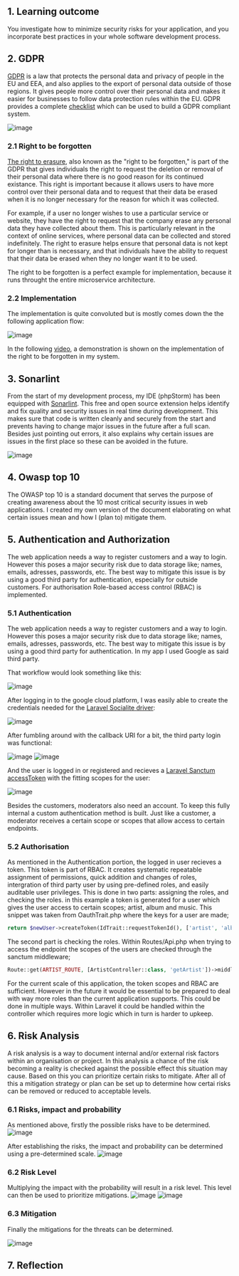 ## 1. Learning outcome
You investigate how to minimize security risks for your application, and you incorporate best practices in your whole software development process. 

## 2. GDPR 
[GDPR](https://gdpr.eu/) is a law that protects the personal data and privacy of people in the EU and EEA, and also applies to the export of personal data outside of those regions. It gives people more control over their personal data and makes it easier for businesses to follow data protection rules within the EU. GDPR provides a complete [checklist](https://gdpr.eu/checklist/) which can be used to build a GDPR compliant system.

![image](https://user-images.githubusercontent.com/46562627/210109150-aaee9429-9049-4c52-8b6c-787fefa1fd94.png)

### 2.1 Right to be forgotten
[The right to erasure](https://gdpr-info.eu/art-17-gdpr/), also known as the "right to be forgotten," is part of the GDPR that gives individuals the right to request the deletion or removal of their personal data where there is no good reason for its continued existance. This right is important because it allows users to have more control over their personal data and to request that their data be erased when it is no longer necessary for the reason for which it was collected.

For example, if a user no longer wishes to use a particular service or website, they have the right to request that the company erase any personal data they have collected about them. This is particularly relevant in the context of online services, where personal data can be collected and stored indefinitely. The right to erasure helps ensure that personal data is not kept for longer than is necessary, and that individuals have the ability to request that their data be erased when they no longer want it to be used.

The right to be forgotten is a perfect example for implementation, because it runs throught the entire microservice architecture. 

### 2.2 Implementation
The implementation is quite convoluted but is mostly comes down the the following application flow:

![image](https://user-images.githubusercontent.com/46562627/210110487-0165ed1c-5792-4591-aea9-5504608b9dd4.png)

In the following [video](https://drive.google.com/file/d/1oCtyQiwhsjAHpnWZI2-28eisn8OgQvnW/view?usp=sharing), a demonstration is shown on the implementation of the right to be forgotten in my system.


## 3. Sonarlint
From the start of my development process, my IDE (phpStorm) has been equipped with [Sonarlint](https://www.sonarsource.com/products/sonarlint/). This free and open source extension helps identify and fix quality and security issues in real time during development. This makes sure that code is written cleanly and securely from the start and prevents having to change major issues in the future after a full scan. Besides just pointing out errors, it also explains why certain issues are issues in the first place so these can be avoided in the future.

![image](https://user-images.githubusercontent.com/46562627/171626458-90b1ec25-9292-4da4-b49a-d75690d82302.png)

## 4. Owasp top 10
The OWASP top 10 is a standard document that serves the purpose of creating awareness about the 10 most critical security issues in web applications. I created my own version of the document elaborating on what certain issues mean and how I (plan to) mitigate them.

## 5. Authentication and Authorization
The web application needs a way to register customers and a way to login. However this poses a major security risk due to data storage like; names, emails, adresses, passwords, etc. 
The best way to mitigate this issue is by using a good third party for authentication, especially for outside customers.
For authorisation Role-based access control (RBAC) is implemented.

### 5.1 Authentication
The web application needs a way to register customers and a way to login. However this poses a major security risk due to data storage like; names, emails, adresses, passwords, etc. 
The best way to mitigate this issue is by using a good third party for authentication.
In my app I used Google as said third party.

That workflow would look something like this:

![image](https://user-images.githubusercontent.com/46562627/191809734-66c3edff-a220-4374-8572-14e5532d2613.png)

After logging in to the google cloud platform, I was easily able to create the credentials needed for the [Laravel Socialite driver](https://laravel.com/docs/9.x/socialite):

![image](https://user-images.githubusercontent.com/46562627/191803868-6114039c-88c3-4a3d-a812-f1a9762d63d4.png)

After fumbling around with the callback URI for a bit, the third party login was functional:

![image](https://user-images.githubusercontent.com/46562627/191809529-eeb2965a-d215-4e48-baf9-2ff323596b06.png)
![image](https://user-images.githubusercontent.com/46562627/171625197-f7bd2213-0a83-4ae8-ae69-6d7b17643774.png)

And the user is logged in or registered and recieves a [Laravel Sanctum accessToken](https://laravel.com/docs/9.x/sanctum) with the fitting scopes for the user:

![image](https://user-images.githubusercontent.com/46562627/171625743-4529d79c-7989-4a1c-8c18-ed9991083eb4.png)

Besides the customers, moderators also need an account. To keep this fully internal a custom authentication method is built. Just like a customer, a moderator receives a certain scope or scopes that allow access to certain endpoints.

### 5.2 Authorisation
As mentioned in the Authentication portion, the logged in user recieves a token. This token is part of RBAC. It creates systematic repeatable assignment of permissions, quick addition and changes of roles, intergration of third party user by using pre-defined roles, and easily auditable user privileges. 
This is done in two parts: assigning the roles, and checking the roles. in this example a token is generated for a user which gives the user access to certain scopes; artist, album and music. This snippet was taken from OauthTrait.php where the keys for a user are made;
```php
return $newUser->createToken(IdTrait::requestTokenId(), ['artist', 'album', 'music'])->plainTextToken;
```

The second part is checking the roles. Within Routes/Api.php when trying to access the endpoint the scopes of the users are checked through the sanctum middleware;

```php
Route::get(ARTIST_ROUTE, [ArtistController::class, 'getArtist'])->middleware(['auth:sanctum', 'abilities:artist']);
```

For the current scale of this application, the token scopes and RBAC are sufficient. However in the future it would be essential to be prepared to deal with way more roles than the current application supports. This could be done in multiple ways. Within Laravel it could be handled within the controller which requires more logic which in turn is harder to upkeep. 

## 6. Risk Analysis
A risk analysis is a way to document internal and/or external risk factors within an organisation or project. In this analysis a chance of the risk becoming a reality is checked against  the possible effect this situation may cause. Based on this you can prioritize certain risks to mitigate.
After all of this a mitigation strategy or plan can be set up to determine how certai risks can be removed or reduced to acceptable levels.

### 6.1 Risks, impact and probability
As mentioned above, firstly the possible risks have to be determined.
![image](https://user-images.githubusercontent.com/46562627/198877604-adcd36ce-19f3-4073-b5dd-c05ab506e14a.png)

After establishing the risks, the impact and probability can be determined using a pre-determined scale.
![image](https://user-images.githubusercontent.com/46562627/198877676-526b9048-6116-410c-a108-a8ca52333a79.png)

### 6.2 Risk Level
Multiplying the impact with the probability will result in a risk level. This level can then be used to prioritize mitigations.
![image](https://user-images.githubusercontent.com/46562627/198877758-3791c57e-8ee1-4d67-a6c1-a485f367b6ea.png)
![image](https://user-images.githubusercontent.com/46562627/198877745-786ea1e9-339b-4833-a4b8-3d3a82d13c55.png)

### 6.3 Mitigation
Finally the mitigations for the threats can be determined.

![image](https://user-images.githubusercontent.com/46562627/198877791-dc9e0171-3a12-429a-bc5c-3cf52a35bbfb.png)


## 7. Reflection
